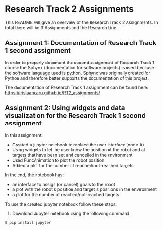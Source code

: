 # Research Track 2 Assignments
This README will give an overview of the Research Track 2 Assignments. In total there will be 3 Assignments and the Research Line.

## Assignment 1: Documentation of Research Track 1 second assignment
In order to properly document the second assignment of Research Track 1 course the Sphynx (documentation for software projects) is used because the software language used is python. Sphynx was originally created for Python and therefore better supports the documentation of this project.

The documentation of Research Track 1 assignment can be found here: https://irislaanearu.github.io/RT2_assignments/

## Assignment 2: Using widgets and data visualization for the Research Track 1 second assignment
In this assignment:
- Created a jupyter notebook to replace the user interface (node A)
- Using widgets to let the user know the position of the robot and all targets that have been set and cancelled in the environment
- Used FuncAnimation to plot the robot position
- Added a plot for the number of reached/not-reached targets

In the end, the notebook has:
- an interface to assign (or cancel) goals to the robot
- a plot with the robot´s position and target´s positions in the environment
- a plot for the number of reached/not-reached targets

To use the created jupyter notebook follow these steps:
1. Download Jupyter notebook using the following command:
```bash
$ pip install jupyter
```

